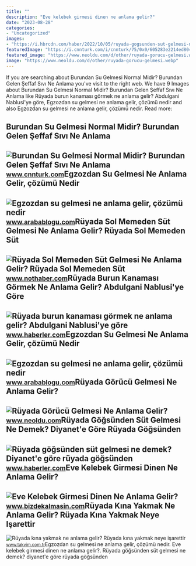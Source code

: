 ```yaml
---
title: ""
description: "Eve kelebek girmesi dinen ne anlama gelir?"
date: "2023-08-28"
categories:
- "Uncategorized"
images:
- "https://i.hbrcdn.com/haber/2022/10/05/ruyada-gogsunden-sut-gelmesi-ne-anlama-gelir-15335330_6420_amp.jpg"
featuredImage: "https://i.cnnturk.com/i/cnnturk/75/0x0/605283e2214ed804a47fe739.jpg"
featured_image: "https://www.neoldu.com/d/other/ruyada-gorucu-gelmesi.webp"
image: "https://www.neoldu.com/d/other/ruyada-gorucu-gelmesi.webp"
---
```


If you are searching about Burundan Su Gelmesi Normal Midir? Burundan Gelen Şeffaf Sıvı Ne Anlama you've visit to the right web. We have 9 Images about Burundan Su Gelmesi Normal Midir? Burundan Gelen Şeffaf Sıvı Ne Anlama like Rüyada burun kanaması görmek ne anlama gelir? Abdulgani Nablusi'ye göre, Egzozdan su gelmesi ne anlama gelir, çözümü nedir and also Egzozdan su gelmesi ne anlama gelir, çözümü nedir. Read more:

Burundan Su Gelmesi Normal Midir? Burundan Gelen Şeffaf Sıvı Ne Anlama
----------------------------------------------------------------------

 ![Burundan Su Gelmesi Normal Midir? Burundan Gelen Şeffaf Sıvı Ne Anlama](https://i.cnnturk.com/i/cnnturk/75/0x0/605283e2214ed804a47fe739.jpg) <small>www.cnnturk.com</small>Egzozdan Su Gelmesi Ne Anlama Gelir, çözümü Nedir
-------------------------------------------------

 ![Egzozdan su gelmesi ne anlama gelir, çözümü nedir](https://www.arabablogu.com/wp-content/uploads/2021/10/egzozdan-su-gelmesi-2-1024x576.jpg) <small>www.arabablogu.com</small>Rüyada Sol Memeden Süt Gelmesi Ne Anlama Gelir? Rüyada Sol Memeden Süt
----------------------------------------------------------------------

 ![Rüyada Sol Memeden Süt Gelmesi Ne Anlama Gelir? Rüyada Sol Memeden Süt](https://i.nothaber.com/storage/files/images/2021/11/04/ruyada-sol-memeden-sut-gelmesi-ne-anlama-gelir-61838fb808207.jpg) <small>www.nothaber.com</small>Rüyada Burun Kanaması Görmek Ne Anlama Gelir? Abdulgani Nablusi'ye Göre
-----------------------------------------------------------------------

 ![Rüyada burun kanaması görmek ne anlama gelir? Abdulgani Nablusi'ye göre](https://foto.haberler.com/haber/2020/06/29/ruyada-burundan-kan-gelmesi-ne-anlama-gelir-13372617_8341_amp.jpg) <small>www.haberler.com</small>Egzozdan Su Gelmesi Ne Anlama Gelir, çözümü Nedir
-------------------------------------------------

 ![Egzozdan su gelmesi ne anlama gelir, çözümü nedir](https://www.arabablogu.com/wp-content/uploads/2021/10/egzozdan-su-gelmesi.jpg) <small>www.arabablogu.com</small>Rüyada Görücü Gelmesi Ne Anlama Gelir?
--------------------------------------

 ![Rüyada Görücü Gelmesi Ne Anlama Gelir?](https://www.neoldu.com/d/other/ruyada-gorucu-gelmesi.webp) <small>www.neoldu.com</small>Rüyada Göğsünden Süt Gelmesi Ne Demek? Diyanet'e Göre Rüyada Göğsünden
----------------------------------------------------------------------

 ![Rüyada göğsünden süt gelmesi ne demek? Diyanet'e göre rüyada göğsünden](https://i.hbrcdn.com/haber/2022/10/05/ruyada-gogsunden-sut-gelmesi-ne-anlama-gelir-15335330_6420_amp.jpg) <small>www.haberler.com</small>Eve Kelebek Girmesi Dinen Ne Anlama Gelir?
------------------------------------------

 ![Eve Kelebek Girmesi Dinen Ne Anlama Gelir?](https://www.bizdekalmasin.com/wp-content/uploads/2023/03/Eve-Kelebek-Girmesi-Dinen-Ne-Anlama-Gelir-scaled.jpg) <small>www.bizdekalmasin.com</small>Rüyada Kına Yakmak Ne Anlama Gelir? Rüyada Kına Yakmak Neye Işarettir
---------------------------------------------------------------------

 ![Rüyada kına yakmak ne anlama gelir? Rüyada kına yakmak neye işarettir](https://iatkv.tmgrup.com.tr/3eaefe/0/0/0/0/0/0?u=https:%2f%2fitkv.tmgrup.com.tr%2falbum%2f2022%2f04%2f02%2f1648913773699.jpg&mw=800&l=1) <small>www.takvim.com.tr</small>Egzozdan su gelmesi ne anlama gelir, çözümü nedir. Eve kelebek girmesi dinen ne anlama gelir?. Rüyada göğsünden süt gelmesi ne demek? diyanet'e göre rüyada göğsünden
